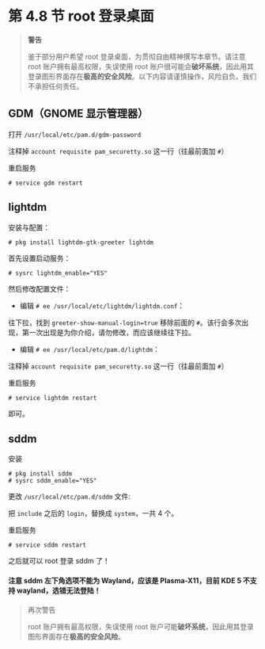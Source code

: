 # 第 4.8 节 root 登录桌面

> **警告**
>
> 鉴于部分用户希望 root 登录桌面，为贯彻自由精神撰写本章节。请注意 root 账户拥有最高权限，失误使用 root 账户很可能会**破坏系统**，因此用其登录图形界面存在**极高的安全风险**。以下内容请谨慎操作，风险自负。我们不承担任何责任。

## GDM（GNOME 显示管理器）

打开 `/usr/local/etc/pam.d/gdm-password`

注释掉 `account requisite pam_securetty.so` 这一行（往最前面加 `#`）

重启服务

```shell-session
# service gdm restart
```

## lightdm

安装与配置：

```shell-session
# pkg install lightdm-gtk-greeter lightdm
```

首先设置启动服务：

```shell-session
# sysrc lightdm_enable="YES"
```

然后修改配置文件：

- 编辑 `# ee /usr/local/etc/lightdm/lightdm.conf`：

往下拉，找到 `greeter-show-manual-login=true` 移除前面的 `#`。该行会多次出现，第一次出现是为你介绍，请勿修改，而应该继续往下拉。

- 编辑 `# ee /usr/local/etc/pam.d/lightdm`：

注释掉 `account requisite pam_securetty.so` 这一行（往最前面加 `#`）

重启服务

```shell-session
# service lightdm restart
```

即可。

## sddm

安装

```shell-session
# pkg install sddm
# sysrc sddm_enable="YES"
```

更改 `/usr/local/etc/pam.d/sddm` 文件:

把 `include` 之后的 `login`，替换成 `system`，一共 4 个。

重启服务

```shell-session
# service sddm restart
```

之后就可以 root 登录 sddm 了！

#### 注意 sddm 左下角选项不能为 Wayland，应该是 Plasma-X11，目前 KDE 5 不支持 wayland，选错无法登陆！

> 再次警告
>
> root 账户拥有最高权限，失误使用 root 账户可能**破坏系统**，因此用其登录图形界面存在**极高的安全风险**。
